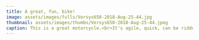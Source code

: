```yaml
---
title: A great, fun, bike!
image: assets/images/fulls/Versys650-2018-Aug-25-44.jpg
thumbnail: assets/images/thumbs/Versys650-2018-Aug-25-44.jpeg
caption: This is a great motorcycle.<br>It's agile, quick, can be ridden sporty, commute to work, or go on multi-day road trips.<br>Motorcycle magazine reviews and videos rate the bike well in its class against its competition.<br>Kawasaki uses this engine and driveline in the Ninja 650, ER6n, Versys 650, and Vulcan S. It has been produced, largely unchanged, for many years. A huge plus when it comes to parts, maintenance, repair etc.
---
```

